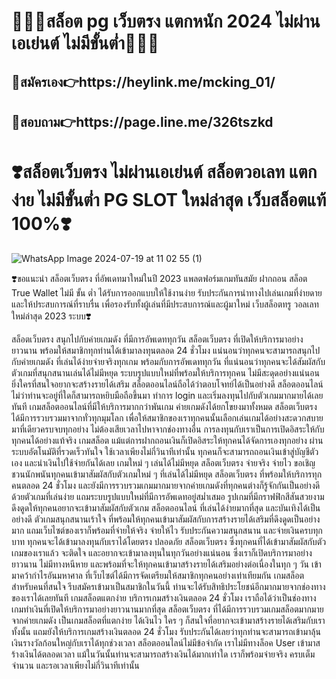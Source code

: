 <h1>🍕🍕🍕สล็อต pg เว็บตรง แตกหนัก 2024 ไม่ผ่านเอเย่นต์ ไม่มีขั้นตํ่า🍕🍕🍕</h1>


<h2>📲สมัครเอง👉https://heylink.me/mcking_01/</h2>

<h2>📲สอบถาม👉https://page.line.me/326tszkd</h2>

<h1>❣️สล็อตเว็บตรง ไม่ผ่านเอเย่นต์ สล็อตวอเลท แตกง่าย ไม่มีขั้นต่ำ PG SLOT ใหม่ล่าสุด เว็บสล็อตแท้ 100%❣️</h1>

![WhatsApp Image 2024-07-19 at 11 02 55 (1)](https://github.com/user-attachments/assets/e6cc4390-7cbf-4c20-b3d9-2bc9c2352074)


❣️ขอแนะนำ สล็อตเว็บตรง ที่อัพเดทมาใหม่ในปี 2023 แพลตฟอร์มเกมทันสมัย ฝากถอน สล็อต True Wallet ไม่มี ขั้น ต่ำ ได้รับการออกแบบให้ใช้งานง่าย รับประกันการนำทางไปเล่นเกมที่ง่ายดายและให้ประสบการณ์ที่ราบรื่น เพื่อรองรับทั้งผู้เล่นที่มีประสบการณ์และผู้มาใหม่ เว็บสล็อตทรู วอลเลท ใหม่ล่าสุด 2023 ระบบ❣️

สล็อตเว็บตรง สนุกไปกับค่ายเกมดัง ที่มีการอัพเดททุกวัน
สล็อตเว็บตรง ที่เปิดให้บริการมาอย่างยาวนาน พร้อมให้สมาชิกทุกท่านได้เข้ามาลงทุนตลอด 24 ชั่วโมง แน่นอนว่าทุกคนจะสามารถสนุกไปกับค่ายเกมดัง ที่เล่นได้ง่ายจ่ายจริงทุกเกม พร้อมกับการอัพเดททุกวัน ที่แน่นอนว่าทุกคนจะได้สัมผัสกับตัวเกมที่สนุกสนานเล่นได้ไม่มีหยุด ระบบรูปแบบใหม่ที่พร้อมให้บริการทุกคน ไม่มีสะดุดอย่างแน่นอน ยิ่งใครที่สนใจอยากจะสร้างรายได้เสริม สล็อตออนไลน์ถือได้ว่าตอบโจทย์ได้เป็นอย่างดี สล็อตออนไลน์ ไม่ว่าท่านจะอยู่ที่ใดก็สามารถหยิบมือถือขึ้นมา ทำการ login และเริ่มลงทุนไปกับตัวเกมมากมายได้เลยทันที
เกมสล็อตออนไลน์ที่มีให้บริการมากกว่าพันเกม ค่ายเกมดังได้ยกโขยงมาทั้งหมด  สล็อตเว็บตรง ได้มีการรวบรวมมาจากทั่วทุกมุมโลก เพื่อให้สมาชิกของเราทุกคนนั้นเลือกเล่นเกมได้อย่างสะดวกสบาย มาที่เดียวครบจบทุกอย่าง ไม่ต้องเสียเวลาไปหาจากช่องทางอื่น การลงทุนกับเราเป็นการเปิดอิสระให้กับทุกคนได้อย่างแท้จริง เกมสล็อต แม้แต่การฝากถอนเงินก็เปิดอิสระให้ทุกคนได้จัดการเองทุกอย่าง ผ่านระบบอัตโนมัติที่รวดเร็วทันใจ ใช้เวลาเพียงไม่กี่วินาทีเท่านั้น ทุกคนก็จะสามารถถอนเงินเข้าสู่บัญชีตัวเอง และนำเงินไปใช้จ่ายกันได้เลย
เกมใหม่ ๆ เล่นได้ไม่มีหยุด สล็อตเว็บตรง จ่ายจริง จ่ายไว
ขอเชิญชวนนักพนันทุกคนเข้ามาสัมผัสกับตัวเกมใหม่ ๆ ที่เล่นได้ไม่มีหยุด สล็อตเว็บตรง ที่พร้อมให้บริการทุกคนตลอด 24 ชั่วโมง และยังมีการรวบรวมเกมมากมายจากค่ายเกมดังที่ทุกคนต่างก็รู้จักกันเป็นอย่างดี ด้วยตัวเกมที่เล่นง่าย แถมระบบรูปแบบใหม่ที่มีการอัพเดทอยู่สม่ำเสมอ รูปเกมที่มีกราฟฟิกสีสันสวยงาม ดึงดูดให้ทุกคนอยากจะเข้ามาสัมผัสกับตัวเกม สล็อตออนไลน์ ที่เล่นได้ง่ายมากที่สุด และบันเทิงได้เป็นอย่างดี ตัวเกมสนุกสนานเร้าใจ ที่พร้อมให้ทุกคนเข้ามาสัมผัสกับการสร้างรายได้เสริมที่ดึงดูดเป็นอย่างมาก
แถมเว็บไซต์ของเราก็พร้อมที่จ่ายให้จริง จ่ายให้ไว รับประกันความสนุกสนาน และจ่ายเงินครบทุกบาท ทุกคนจะได้เข้ามาลงทุนกับเราได้โดยตรง ปลอดภัย สล็อตเว็บตรง ซึ่งทุกคนที่ได้เข้ามาสัมผัสกับตัวเกมของเราแล้ว จะติดใจ และอยากจะเข้ามาลงทุนในทุกวันอย่างแน่นอน ซึ่งเราก็เปิดบริการมาอย่างยาวนาน ไม่มีทางหนีหาย และพร้อมที่จะให้ทุกคนเข้ามาสร้างรายได้เสริมอย่างต่อเนื่องในทุก ๆ วัน เข้ามาคว้ากำไรอันมหาศาล ที่เว็บไซต์ได้มีการจัดเตรียมให้สมาชิกทุกคนอย่างเท่าเทียมกัน เกมสล็อต สำหรับคนที่สนใจ รีบสมัครเข้ามาเป็นสมาชิกในวันนี้ ท่านจะได้รับสิทธิประโยชน์อีกมากมายจากช่องทางของเราได้เลยทันที
เกมสล็อตแตกง่าย บริการเกมสร้างเงินตลอด 24 ชั่วโมง
เราถือได้ว่าเป็นช่องทางเกมทำเงินที่เปิดให้บริการมาอย่างยาวนานมากที่สุด สล็อตเว็บตรง ที่ได้มีการรวบรวมเกมสล็อตมากมายจากค่ายเกมดัง เป็นเกมสล็อตที่แตกง่าย ได้เงินไว ใคร ๆ ก็สนใจที่อยากจะเข้ามาสร้างรายได้เสริมกับเราทั้งนั้น แถมยังให้บริการเกมสร้างเงินตลอด 24 ชั่วโมง รับประกันได้เลยว่าทุกท่านจะสามารถเข้ามาลุ้นเงินรางวัลก้อนใหญ่กับเราได้ทุกช่วงเวลา สล็อตออนไลน์ไม่มีข้อจำกัด เราไม่มีทางล็อค User เข้ามาสร้างเงินได้ตลอดเวลา แม้ในวันนั้นท่านจะสามารถสร้างเงินได้มากเท่าใด เราก็พร้อมจ่ายจริง ครบเต็มจำนวน และรอเวลาเพียงไม่กี่วินาทีเท่านั้น
